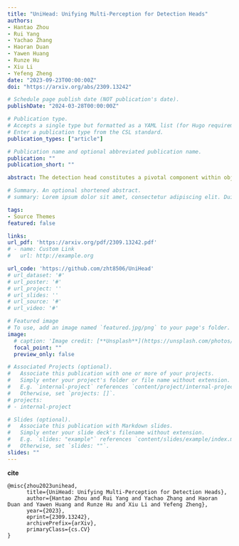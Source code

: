 ```yaml
---
title: "UniHead: Unifying Multi-Perception for Detection Heads"
authors:
- Hantao Zhou
- Rui Yang
- Yachao Zhang
- Haoran Duan
- Yawen Huang
- Runze Hu
- Xiu Li
- Yefeng Zheng
date: "2023-09-23T00:00:00Z"
doi: "https://arxiv.org/abs/2309.13242"

# Schedule page publish date (NOT publication's date).
publishDate: "2024-03-28T00:00:00Z"

# Publication type.
# Accepts a single type but formatted as a YAML list (for Hugo requirements).
# Enter a publication type from the CSL standard.
publication_types: ["article"]

# Publication name and optional abbreviated publication name.
publication: ""
publication_short: ""

abstract: The detection head constitutes a pivotal component within object detectors, tasked with executing both classification and localization functions. Regrettably, the commonly used parallel head often lacks omni perceptual capabilities, such as deformation perception, global perception and cross-task perception. Despite numerous methods attempt to enhance these abilities from a single aspect, achieving a comprehensive and unified solution remains a significant challenge. In response to this challenge, we have developed an innovative detection head, termed UniHead, to unify three perceptual abilities simultaneously. More precisely, our approach (1) introduces deformation perception, enabling the model to adaptively sample object features; (2) proposes a Dual-axial Aggregation Transformer (DAT) to adeptly model long-range dependencies, thereby achieving global perception; and (3) devises a Cross-task Interaction Transformer (CIT) that facilitates interaction between the classification and localization branches, thus aligning the two tasks. As a plug-and-play method, the proposed UniHead can be conveniently integrated with existing detectors. Extensive experiments on the COCO dataset demonstrate that our UniHead can bring significant improvements to many detectors. For instance, the UniHead can obtain +2.7 AP gains in RetinaNet, +2.9 AP gains in FreeAnchor, and +2.1 AP gains in GFL. The code will be publicly available.  Code Url https://github.com/zht8506/UniHead

# Summary. An optional shortened abstract.
# summary: Lorem ipsum dolor sit amet, consectetur adipiscing elit. Duis posuere tellus ac convallis placerat. Proin tincidunt magna sed ex sollicitudin condimentum.

tags:
- Source Themes
featured: false

links:
url_pdf: 'https://arxiv.org/pdf/2309.13242.pdf'
# - name: Custom Link
#   url: http://example.org

url_code: 'https://github.com/zht8506/UniHead'
# url_dataset: '#'
# url_poster: '#'
# url_project: ''
# url_slides: ''
# url_source: '#'
# url_video: '#'

# Featured image
# To use, add an image named `featured.jpg/png` to your page's folder. 
image:
  # caption: 'Image credit: [**Unsplash**](https://unsplash.com/photos/s9CC2SKySJM)'
  focal_point: ""
  preview_only: false

# Associated Projects (optional).
#   Associate this publication with one or more of your projects.
#   Simply enter your project's folder or file name without extension.
#   E.g. `internal-project` references `content/project/internal-project/index.md`.
#   Otherwise, set `projects: []`.
# projects:
# - internal-project

# Slides (optional).
#   Associate this publication with Markdown slides.
#   Simply enter your slide deck's filename without extension.
#   E.g. `slides: "example"` references `content/slides/example/index.md`.
#   Otherwise, set `slides: ""`.
slides: ""
---
```


<!-- {{% callout note %}}
Create your slides in Markdown - click the *Slides* button to check out the example.
{{% /callout %}} -->

**cite** 
```
@misc{zhou2023unihead,
      title={UniHead: Unifying Multi-Perception for Detection Heads}, 
      author={Hantao Zhou and Rui Yang and Yachao Zhang and Haoran Duan and Yawen Huang and Runze Hu and Xiu Li and Yefeng Zheng},
      year={2023},
      eprint={2309.13242},
      archivePrefix={arXiv},
      primaryClass={cs.CV}
}
```


<!-- Add the publication's **full text** or **supplementary notes** here. You can use rich formatting such as including [code, math, and images](https://docs.hugoblox.com/content/writing-markdown-latex/). -->

